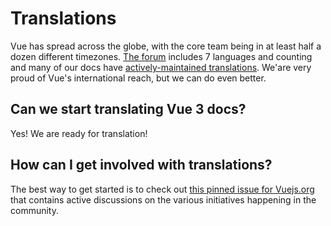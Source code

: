 # Translations

Vue has spread across the globe, with the core team being in at least half a dozen different timezones. [The forum](https://forum.vuejs.org/) includes 7 languages and counting and many of our docs have [actively-maintained translations](https://github.com/vuejs?utf8=%E2%9C%93&q=vuejs.org). We'are very proud of Vue's international reach, but we can do even better.

## Can we start translating Vue 3 docs?

Yes! We are ready for translation!

## How can I get involved with translations?

The best way to get started is to check out [this pinned issue for Vuejs.org](https://github.com/vuejs/vuejs.org/issues/2015) that contains active discussions on the various initiatives happening in the community.
